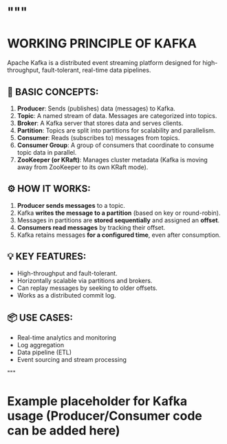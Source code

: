 """
===========================
WORKING PRINCIPLE OF KAFKA
===========================

Apache Kafka is a distributed event streaming platform designed for high-throughput, fault-tolerant, real-time data pipelines.

🔄 BASIC CONCEPTS:
------------------
1. **Producer**: Sends (publishes) data (messages) to Kafka.
2. **Topic**: A named stream of data. Messages are categorized into topics.
3. **Broker**: A Kafka server that stores data and serves clients.
4. **Partition**: Topics are split into partitions for scalability and parallelism.
5. **Consumer**: Reads (subscribes to) messages from topics.
6. **Consumer Group**: A group of consumers that coordinate to consume topic data in parallel.
7. **ZooKeeper (or KRaft)**: Manages cluster metadata (Kafka is moving away from ZooKeeper to its own KRaft mode).

⚙️ HOW IT WORKS:
----------------
1. **Producer sends messages** to a topic.
2. Kafka **writes the message to a partition** (based on key or round-robin).
3. Messages in partitions are **stored sequentially** and assigned an **offset**.
4. **Consumers read messages** by tracking their offset.
5. Kafka retains messages **for a configured time**, even after consumption.

💡 KEY FEATURES:
----------------
- High-throughput and fault-tolerant.
- Horizontally scalable via partitions and brokers.
- Can replay messages by seeking to older offsets.
- Works as a distributed commit log.

📦 USE CASES:
-------------
- Real-time analytics and monitoring
- Log aggregation
- Data pipeline (ETL)
- Event sourcing and stream processing

"""

# Example placeholder for Kafka usage (Producer/Consumer code can be added here)
